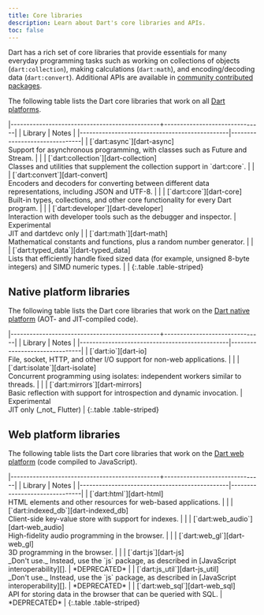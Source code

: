 ```yaml
---
title: Core libraries
description: Learn about Dart's core libraries and APIs.
toc: false
---
```


Dart has a rich set of core libraries that provide essentials for many everyday
programming tasks such as working on collections of objects
(`dart:collection`), making calculations (`dart:math`), and encoding/decoding
data (`dart:convert`). Additional APIs are available in
[community contributed packages](/guides/libraries/useful-libraries).

The following table lists the Dart core libraries that work on all
[Dart platforms](/platforms).

<div class="table-wrapper" markdown="1">
|-----------------------------------------------+-------------------------------|
| Library                                       | Notes   |
|-----------------------------------------------|-------------------------------|
| [`dart:async`][dart-async]              <br> Support for asynchronous programming, with classes such as Future and Stream. | |
| [`dart:collection`][dart-collection]    <br> Classes and utilities that supplement the collection support in `dart:core`. | |
| [`dart:convert`][dart-convert]          <br> Encoders and decoders for converting between different data representations, including JSON and UTF-8. | |
| [`dart:core`][dart-core]                <br> Built-in types, collections, and other core functionality for every Dart program. | |
| [`dart:developer`][dart-developer]      <br> Interaction with developer tools such as the debugger and inspector. | Experimental<br>JIT and dartdevc only |
| [`dart:math`][dart-math]                <br> Mathematical constants and functions, plus a random number generator. | |
| [`dart:typed_data`][dart-typed_data]    <br> Lists that efficiently handle fixed sized data (for example, unsigned 8-byte integers) and SIMD numeric types. | |
{:.table .table-striped}
</div>

## Native platform libraries

The following table lists the Dart core libraries that work on the
[Dart native platform](/platforms) (AOT- and JIT-compiled code).

<div class="table-wrapper" markdown="1">
|-----------------------------------------------+-------------------------------|
| Library                                       | Notes   |
|-----------------------------------------------|-------------------------------|
| [`dart:io`][dart-io]                    <br> File, socket, HTTP, and other I/O support for non-web applications. | |
| [`dart:isolate`][dart-isolate]          <br> Concurrent programming using isolates: independent workers similar to threads. | |
| [`dart:mirrors`][dart-mirrors]          <br> Basic reflection with support for introspection and dynamic invocation. | Experimental<br>JIT only (_not_&nbsp;Flutter) |
{:.table .table-striped}
</div>

## Web platform libraries

The following table lists the Dart core libraries that work on the
[Dart web platform](/platforms) (code compiled to JavaScript).

<div class="table-wrapper" markdown="1">
|-----------------------------------------------+-------------------------------|
| Library                                       | Notes   |
|-----------------------------------------------|-------------------------------|
| [`dart:html`][dart-html]                <br> HTML elements and other resources for web-based applications. | |
| [`dart:indexed_db`][dart-indexed_db]    <br> Client-side key-value store with support for indexes. | |
| [`dart:web_audio`][dart-web_audio]      <br> High-fidelity audio programming in the browser. | |
| [`dart:web_gl`][dart-web_gl]            <br> 3D programming in the browser. | |
| [`dart:js`][dart-js]                    <br> _Don't use._ Instead, use the `js` package, as described in [JavaScript interoperability][]. | *DEPRECATED* |
| [`dart:js_util`][dart-js_util]          <br> _Don't use._ Instead, use the `js` package, as described in [JavaScript interoperability][]. | *DEPRECATED* |
| [`dart:web_sql`][dart-web_sql]          <br> API for storing data in the browser that can be queried with SQL. | *DEPRECATED* |
{:.table .table-striped}

</div>

[dart-async]: {{site.dart_api}}/{{site.data.pkg-vers.SDK.channel}}/dart-async/dart-async-library.html
[dart-collection]: {{site.dart_api}}/{{site.data.pkg-vers.SDK.channel}}/dart-collection/dart-collection-library.html
[dart-convert]: {{site.dart_api}}/{{site.data.pkg-vers.SDK.channel}}/dart-convert/dart-convert-library.html
[dart-core]: {{site.dart_api}}/{{site.data.pkg-vers.SDK.channel}}/dart-core/dart-core-library.html
[dart-developer]: {{site.dart_api}}/{{site.data.pkg-vers.SDK.channel}}/dart-developer/dart-developer-library.html
[dart-math]: {{site.dart_api}}/{{site.data.pkg-vers.SDK.channel}}/dart-math/dart-math-library.html
[dart-collection]: {{site.dart_api}}/{{site.data.pkg-vers.SDK.channel}}/dart-collection/dart-collection-library.html
[dart-typed_data]: {{site.dart_api}}/{{site.data.pkg-vers.SDK.channel}}/dart-typed_data/dart-typed_data-library.html
[dart-cli]: {{site.dart_api}}/{{site.data.pkg-vers.SDK.channel}}/dart-cli/dart-cli-library.html
[dart-io]: {{site.dart_api}}/{{site.data.pkg-vers.SDK.channel}}/dart-io/dart-io-library.html
[dart-isolate]: {{site.dart_api}}/{{site.data.pkg-vers.SDK.channel}}/dart-isolate/dart-isolate-library.html
[dart-mirrors]: {{site.dart_api}}/{{site.data.pkg-vers.SDK.channel}}/dart-mirrors/dart-mirrors-library.html
[dart-html]: {{site.dart_api}}/{{site.data.pkg-vers.SDK.channel}}/dart-html/dart-html-library.html
[dart-indexed_db]: {{site.dart_api}}/{{site.data.pkg-vers.SDK.channel}}/dart-indexed_db/dart-indexed_db-library.html
[dart-js]: {{site.dart_api}}/{{site.data.pkg-vers.SDK.channel}}/dart-js/dart-js-library.html
[dart-js_util]: {{site.dart_api}}/{{site.data.pkg-vers.SDK.channel}}/dart-js_util/dart-js_util-library.html
[dart-svg]: {{site.dart_api}}/{{site.data.pkg-vers.SDK.channel}}/dart-svg/dart-svg-library.html
[dart-web_audio]: {{site.dart_api}}/{{site.data.pkg-vers.SDK.channel}}/dart-web_audio/dart-web_audio-library.html
[dart-web_gl]: {{site.dart_api}}/{{site.data.pkg-vers.SDK.channel}}/dart-web_gl/dart-web_gl-library.html
[dart-web_sql]: {{site.dart_api}}/{{site.data.pkg-vers.SDK.channel}}/dart-web_sql/dart-web_sql-library.html
[JavaScript interoperability]: /web/js-interop
